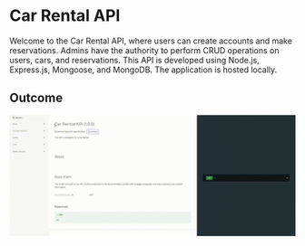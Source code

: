 # Car Rental API

Welcome to the Car Rental API, where users can create accounts and make reservations. Admins have the authority to perform CRUD operations on users, cars, and reservations. This API is developed using Node.js, Express.js, Mongoose, and MongoDB. The application is hosted locally.

## Outcome 
![Overview](./Overview.gif)

